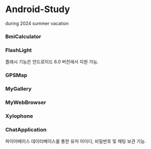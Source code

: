 # Android-Study
during 2024 summer vacation

### BmiCalculator

### FlashLight

플래시 기능은 안드로이드 6.0 버전에서 지원 가능.

### GPSMap

### MyGallery



### MyWebBrowser


### Xylophone

### ChatApplication

파이어베이스 데이터베이스를 통한 유저 아이디, 비밀번호 및 채팅 보관 기능.
